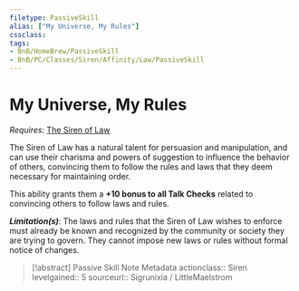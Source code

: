 ```yaml
---
filetype: PassiveSkill
alias: ["My Universe, My Rules"]
cssclass: 
tags:
- BnB/HomeBrew/PassiveSkill
- BnB/PC/Classes/Siren/Affinity/Law/PassiveSkill
---
```

# My Universe, My Rules
*Requires*: [The Siren of Law](../The-Siren-of-Law.md)

The Siren of Law has a natural talent for persuasion and manipulation, and can use their charisma and powers of suggestion to influence the behavior of others, convincing them to follow the rules and laws that they deem necessary for maintaining order. 

This ability grants them a **+10 bonus to all Talk Checks** related to convincing others to follow laws and rules.

_**Limitation(s)**_: The laws and rules that the Siren of Law wishes to enforce must already be known and recognized by the community or society they are trying to govern. They cannot impose new laws or rules without formal notice of changes.

>[!abstract] Passive Skill Note Metadata
> actionclass:: Siren
> levelgained:: 5
> sourceurl:: Sigrunixia / LittleMaelstrom
